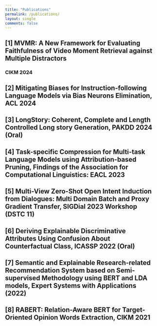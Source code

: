 ```yaml
---
title: "Publications"
permalink: /publications/
layout: single
comments: false
---
```



## [1] MVMR: A New Framework for Evaluating Faithfulness of Video Moment Retrieval against Multiple Distractors
### CIKM 2024

## [2] Mitigating Biases for Instruction-following Language Models via Bias Neurons Elimination, ACL 2024

## [3] LongStory: Coherent, Complete and Length Controlled Long story Generation, PAKDD 2024 (Oral)

## [4] Task-specific Compression for Multi-task Language Models using Attribution-based Pruning, Findings of the Association for Computational Linguistics: EACL 2023

## [5] Multi-View Zero-Shot Open Intent Induction from Dialogues: Multi Domain Batch and Proxy Gradient Transfer, SIGDial 2023 Workshop (DSTC 11)

## [6] Deriving Explainable Discriminative Attributes Using Confusion About Counterfactual Class, ICASSP 2022 (Oral)

## [7] Semantic and Explainable Research-related Recommendation System based on Semi-supervised Methodology using BERT and LDA models, Expert Systems with Applications (2022)

## [8] RABERT: Relation-Aware BERT for Target-Oriented Opinion Words Extraction, CIKM 2021
